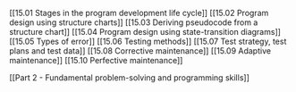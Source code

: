 [[15.01 Stages in the program development life cycle]]
[[15.02 Program design using structure charts]]
[[15.03 Deriving pseudocode from a structure chart]]
[[15.04 Program design using state-transition diagrams]]
[[15.05 Types of error]]
[[15.06 Testing methods]]
[[15.07 Test strategy, test plans and test data]]
[[15.08 Corrective maintenance]]
[[15.09 Adaptive maintenance]]
[[15.10 Perfective maintenance]]

[[Part 2 - Fundamental problem-solving and programming skills]]